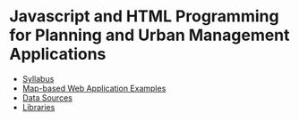 # Javascript and HTML Programming for Planning and Urban Management Applications

* [Syllabus](./syllabus.md)
* [Map-based Web Application Examples](./webmap-examples.md)
* [Data Sources](./datasources.md)
* [Libraries](./libraries.md)
